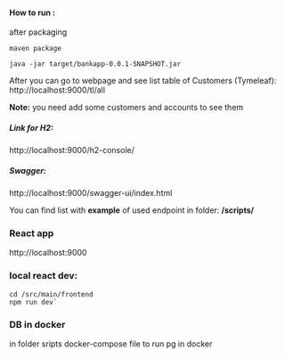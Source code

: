 #### How to run :
after packaging
```
maven package

java -jar target/bankapp-0.0.1-SNAPSHOT.jar
```

After you can go to webpage and see list table of Customers (Tymeleaf):
http://localhost:9000/tl/all

**Note:** you need add some customers and accounts to see them


##### Link for H2:
http://localhost:9000/h2-console/
##### Swagger:
http://localhost:9000/swagger-ui/index.html

You can find list with **example** of used endpoint in folder:
**/scripts/**



### React app
http://localhost:9000

### local react dev: 
```
cd /src/main/frontend
npm run dev`
```

### DB in docker
in folder sripts docker-compose file to run pg in docker
